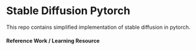 # Stable Diffusion Pytorch

This repo contains simplified implementation of stable diffusion in pytorch.


#### Reference Work / Learning Resource